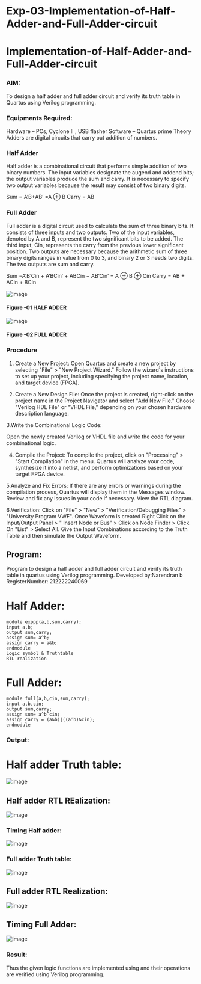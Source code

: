 # Exp-03-Implementation-of-Half-Adder-and-Full-Adder-circuit

# Implementation-of-Half-Adder-and-Full-Adder-circuit
### AIM:
To design a half adder and full adder circuit and verify its truth table in Quartus using Verilog programming.

### Equipments Required:
Hardware – PCs, Cyclone II , USB flasher
Software – Quartus prime
Theory
Adders are digital circuits that carry out addition of numbers.

### Half Adder
Half adder is a combinational circuit that performs simple addition of two binary numbers. The input variables designate the augend and addend bits; the output variables produce the sum and carry. It is necessary to specify two output variables because the result may consist of two binary digits.

Sum = A’B+AB’ =A ⊕ B Carry = AB

### Full Adder
Full adder is a digital circuit used to calculate the sum of three binary bits. It consists of three inputs and two outputs. Two of the input variables, denoted by A and B, represent the two significant bits to be added. The third input, Cin, represents the carry from the previous lower significant position. Two outputs are necessary because the arithmetic sum of three binary digits ranges in value from 0 to 3, and binary 2 or 3 needs two digits. The two outputs are sum and carry.

Sum =A’B’Cin + A’BCin’ + ABCin + AB’Cin’ = A ⊕ B ⊕ Cin Carry = AB + ACin + BCin

 ![image](https://user-images.githubusercontent.com/36288975/163552156-a13e5a56-c638-4110-97d9-8896907c8d25.png)

#### Figure -01 HALF ADDER 


![image](https://user-images.githubusercontent.com/36288975/163552057-b3547877-6d07-45b4-b7e0-bcfebfad9e1d.png)

#### Figure -02 FULL ADDER 

### Procedure
1. Create a New Project:
Open Quartus and create a new project by selecting "File" > "New Project Wizard." Follow the wizard's instructions to set up your project, including specifying the project name, location, and target device (FPGA).

2. Create a New Design File:
Once the project is created, right-click on the project name in the Project Navigator and select "Add New File." Choose "Verilog HDL File" or "VHDL File," depending on your chosen hardware description language.

3.Write the Combinational Logic Code:

Open the newly created Verilog or VHDL file and write the code for your combinational logic.

4. Compile the Project:
To compile the project, click on "Processing" > "Start Compilation" in the menu. Quartus will analyze your code, synthesize it into a netlist, and perform optimizations based on your target FPGA device.

5.Analyze and Fix Errors:
If there are any errors or warnings during the compilation process, Quartus will display them in the Messages window. Review and fix any issues in your code if necessary. View the RTL diagram.

6.Verification:
Click on "File" > "New" > "Verification/Debugging Files" > "University Program VWF". Once Waveform is created Right Click on the Input/Output Panel > " Insert Node or Bus" > Click on Node Finder > Click On "List" > Select All. Give the Input Combinations according to the Truth Table and then simulate the Output Waveform.

## Program:

Program to design a half adder and full adder circuit and verify its truth table in quartus using Verilog programming.
Developed by:Narendran b
RegisterNumber: 212222240069 
# Half Adder:
```
module exppp(a,b,sum,carry);
input a,b;
output sum,carry;
assign sum= a^b;
assign carry = a&b;
endmodule
Logic symbol & Truthtable
RTL realization
```
# Full Adder:
```
module full(a,b,cin,sum,carry);
input a,b,cin;
output sum,carry;
assign sum= a^b^cin;
assign carry = (a&b)|((a^b)&cin);
endmodule
```


### Output:
# Half adder Truth table:
![image](https://github.com/naren2704/Exp-02-Implementation-of-Half-Adder-and-Full-Adder-circuit/assets/118706984/1e669dde-2db2-4707-9c58-7ec27bec157e)

## Half adder  RTL REalization:
![image](https://github.com/naren2704/Exp-02-Implementation-of-Half-Adder-and-Full-Adder-circuit/assets/118706984/b32257c4-914b-47ab-9540-c2f537e0d89d)

### Timing Half adder:
![image](https://github.com/naren2704/Exp-02-Implementation-of-Half-Adder-and-Full-Adder-circuit/assets/118706984/30ad4de9-e14c-451f-bd7f-7f6bf56f3df4)



### Full adder Truth table:
![image](https://github.com/naren2704/Exp-02-Implementation-of-Half-Adder-and-Full-Adder-circuit/assets/118706984/ab1e97a8-2956-4df0-9593-c07d33082d65)
## Full adder RTL Realization:
![image](https://github.com/naren2704/Exp-02-Implementation-of-Half-Adder-and-Full-Adder-circuit/assets/118706984/d94ce77e-d605-41ea-9877-c51738d9ed43)
## Timing Full Adder:
![image](https://github.com/naren2704/Exp-02-Implementation-of-Half-Adder-and-Full-Adder-circuit/assets/118706984/7318e30d-bc2a-4cdc-bba2-a9abca960318)


### Result:
Thus the given logic functions are implemented using and their operations are verified using Verilog programming.
